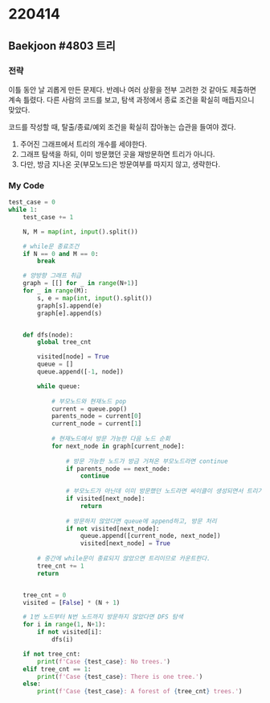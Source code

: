 # 220414



## Baekjoon #4803 트리



### 전략

이틀 동안 날 괴롭게 만든 문제다. 반례나 여러 상황을 전부 고려한 것 같아도 제출하면 계속 틀렸다. 
다른 사람의 코드를 보고, 탐색 과정에서 종료 조건을 확실히 매듭지으니 맞았다.

코드를 작성할 때, 탈출/종료/예외 조건을 확실히 잡아놓는 습관을 들여야 겠다.



1. 주어진 그래프에서 트리의 개수를 세야한다. 
2. 그래프 탐색을 하되, 이미 방문했던 곳을 재방문하면 트리가 아니다.
3. 다만, 방금 지나온 곳(부모노드)은 방문여부를 따지지 않고, 생략한다.



### My Code

```python
test_case = 0
while 1:
    test_case += 1

    N, M = map(int, input().split())

    # while문 종료조건
    if N == 0 and M == 0:
        break

    # 양방향 그래프 취급
    graph = [[] for _ in range(N+1)]
    for _ in range(M):
        s, e = map(int, input().split())
        graph[s].append(e)
        graph[e].append(s)


    def dfs(node):
        global tree_cnt

        visited[node] = True
        queue = []
        queue.append([-1, node])

        while queue:
            
            # 부모노드와 현재노드 pop
            current = queue.pop()
            parents_node = current[0]
            current_node = current[1]
            
            # 현재노드에서 방문 가능한 다음 노드 순회
            for next_node in graph[current_node]:
                
                # 방문 가능한 노드가 방금 거쳐온 부모노드라면 continue
                if parents_node == next_node:
                    continue
                
                # 부모노드가 아닌데 이미 방문했던 노드라면 싸이클이 생성되면서 트리가 아니게 된다.
                if visited[next_node]:
                    return
                
                # 방문하지 않았다면 queue에 append하고, 방문 처리
                if not visited[next_node]:
                    queue.append([current_node, next_node])
                    visited[next_node] = True
        
        # 중간에 while문이 종료되지 않았으면 트리이므로 카운트한다.
        tree_cnt += 1
        return


    tree_cnt = 0
    visited = [False] * (N + 1)

    # 1번 노드부터 N번 노드까지 방문하지 않았다면 DFS 탐색
    for i in range(1, N+1):
        if not visited[i]:
            dfs(i)

    if not tree_cnt:
        print(f'Case {test_case}: No trees.')
    elif tree_cnt == 1:
        print(f'Case {test_case}: There is one tree.')
    else:
        print(f'Case {test_case}: A forest of {tree_cnt} trees.')
```

